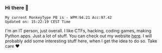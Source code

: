 ### Hi there 👋
<!-- PB START -->
```
My current MonkeyType PB is - WPM:94.21 Acc:97.42
Updated on: 15:22:19 CEST Time
```
<!-- PB END -->
I'm an IT person, just overall. I like CTFs, hacking, coding games, making Python apps. Just a lot of stuff.
You can check out my website [here](https://skill3472.github.io/).
I will probably add some interesting stuff here, when I get the idea to do so. Take care ❤️
